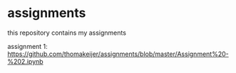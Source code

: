 # assignments
this repository contains my assignments

assignment 1: 
https://github.com/thomakeijer/assignments/blob/master/Assignment%20-%202.ipynb
